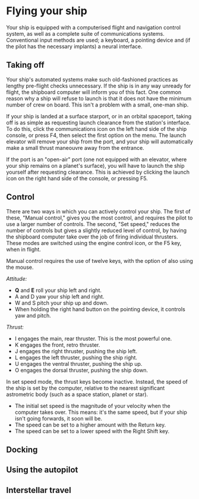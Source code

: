 # Flying your ship
Your ship is equipped with a computerised flight and navigation control system, as well as a complete
suite of communications systems.  Conventional input methods are used; a keyboard, a pointing device and (if the pilot has the necessary implants) a neural interface.
## Taking off
Your ship's automated systems make such old-fashioned practices as lengthy pre-flight checks unnecessary.  If the ship is in any way unready for flight, the shipboard computer will inform you of this fact.  One common reason why a ship will refuse to launch is that it does not have the minimum number of crew on board.  This isn't a problem with a small, one-man ship.

If your ship is landed at a surface starport, or in an orbital spaceport, taking off is as simple as requesting launch clearance from the station's interface.  To do this, click the communications icon on the left hand side of the ship console, or press F4, then select the first option on the menu.  The launch elevator will remove your ship from the port, and your ship will automatically make a small thrust maneouvre away from the entrance.

If the port is an "open-air" port (one not equipped with an elevator, where your ship remains on a planet's surface), you will have to launch the ship yourself after requesting clearance.  This is achieved by clicking the launch icon on the right hand side of the console, or pressing F5.
## Control
There are two ways in which you can actively control your ship.  The first of these, "Manual control," gives you the most control, and requires the pilot to use a larger number of controls.  The second, "Set speed," reduces the number of controls but gives a slightly reduced level of control, by having the shipboard computer take over the job of firing individual thrusters.  These modes are switched using the engine control icon, or the F5 key, when in flight.

Manual control requires the use of twelve keys, with the option of also using the mouse.  

*Attitude:*

* **Q** and **E** roll your ship left and right.
* A and D yaw your ship left and right.
* W and S pitch your ship up and down.
* When holding the right hand button on the pointing device, it controls yaw and pitch.

*Thrust:*

* I engages the main, rear thruster.  This is the most powerful one.
* K engages the front, retro thruster.
* J engages the right thruster, pushing the ship left.
* L engages the left thruster, pushing the ship right.
* U engages the ventral thruster, pushing the ship up.
* O engages the dorsal thruster, pushing the ship down.

In set speed mode, the thrust keys become inactive.  Instead, the speed of the ship is set by the computer, relative to the nearest significant astrometric body (such as a space station, planet or star).
- The initial set speed is the magnitude of your velocity when the computer takes over.  This means: it's the same speed, but if your ship isn't going forwards, it soon will be.
- The speed can be set to a higher amount with the Return key.
- The speed can be set to a lower speed with the Right Shift key.
## Docking
## Using the autopilot
## Interstellar travel

